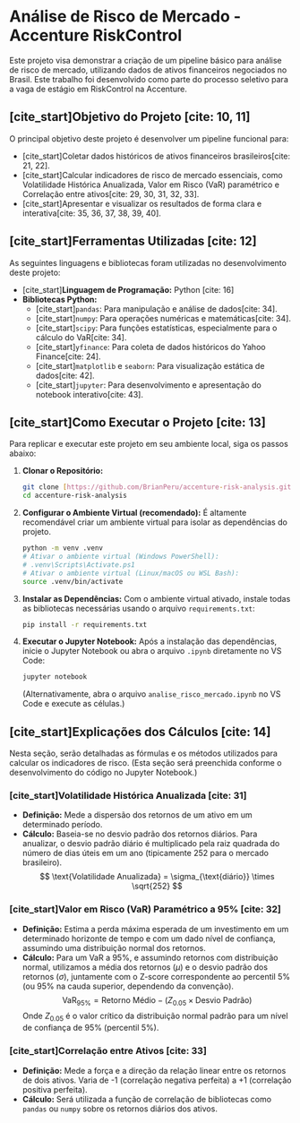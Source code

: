 # Análise de Risco de Mercado - Accenture RiskControl

Este projeto visa demonstrar a criação de um pipeline básico para análise de risco de mercado, utilizando dados de ativos financeiros negociados no Brasil. Este trabalho foi desenvolvido como parte do processo seletivo para a vaga de estágio em RiskControl na Accenture.

## [cite_start]Objetivo do Projeto [cite: 10, 11]

O principal objetivo deste projeto é desenvolver um pipeline funcional para:
* [cite_start]Coletar dados históricos de ativos financeiros brasileiros[cite: 21, 22].
* [cite_start]Calcular indicadores de risco de mercado essenciais, como Volatilidade Histórica Anualizada, Valor em Risco (VaR) paramétrico e Correlação entre ativos[cite: 29, 30, 31, 32, 33].
* [cite_start]Apresentar e visualizar os resultados de forma clara e interativa[cite: 35, 36, 37, 38, 39, 40].

## [cite_start]Ferramentas Utilizadas [cite: 12]

As seguintes linguagens e bibliotecas foram utilizadas no desenvolvimento deste projeto:

* [cite_start]**Linguagem de Programação:** Python [cite: 16]
* **Bibliotecas Python:**
    * [cite_start]`pandas`: Para manipulação e análise de dados[cite: 34].
    * [cite_start]`numpy`: Para operações numéricas e matemáticas[cite: 34].
    * [cite_start]`scipy`: Para funções estatísticas, especialmente para o cálculo do VaR[cite: 34].
    * [cite_start]`yfinance`: Para coleta de dados históricos do Yahoo Finance[cite: 24].
    * [cite_start]`matplotlib` e `seaborn`: Para visualização estática de dados[cite: 42].
    * [cite_start]`jupyter`: Para desenvolvimento e apresentação do notebook interativo[cite: 43].

## [cite_start]Como Executar o Projeto [cite: 13]

Para replicar e executar este projeto em seu ambiente local, siga os passos abaixo:

1.  **Clonar o Repositório:**
    ```bash
    git clone [https://github.com/BrianPeru/accenture-risk-analysis.git](https://github.com/BrianPeru/accenture-risk-analysis.git)
    cd accenture-risk-analysis
    ```
2.  **Configurar o Ambiente Virtual (recomendado):**
    É altamente recomendável criar um ambiente virtual para isolar as dependências do projeto.
    ```bash
    python -m venv .venv
    # Ativar o ambiente virtual (Windows PowerShell):
    # .venv\Scripts\Activate.ps1
    # Ativar o ambiente virtual (Linux/macOS ou WSL Bash):
    source .venv/bin/activate
    ```
3.  **Instalar as Dependências:**
    Com o ambiente virtual ativado, instale todas as bibliotecas necessárias usando o arquivo `requirements.txt`:
    ```bash
    pip install -r requirements.txt
    ```
4.  **Executar o Jupyter Notebook:**
    Após a instalação das dependências, inicie o Jupyter Notebook ou abra o arquivo `.ipynb` diretamente no VS Code:
    ```bash
    jupyter notebook
    ```
    (Alternativamente, abra o arquivo `analise_risco_mercado.ipynb` no VS Code e execute as células.)

## [cite_start]Explicações dos Cálculos [cite: 14]

Nesta seção, serão detalhadas as fórmulas e os métodos utilizados para calcular os indicadores de risco. (Esta seção será preenchida conforme o desenvolvimento do código no Jupyter Notebook.)

### [cite_start]Volatilidade Histórica Anualizada [cite: 31]
* **Definição:** Mede a dispersão dos retornos de um ativo em um determinado período.
* **Cálculo:** Baseia-se no desvio padrão dos retornos diários. Para anualizar, o desvio padrão diário é multiplicado pela raiz quadrada do número de dias úteis em um ano (tipicamente 252 para o mercado brasileiro).
    $$ \text{Volatilidade Anualizada} = \sigma_{\text{diário}} \times \sqrt{252} $$

### [cite_start]Valor em Risco (VaR) Paramétrico a 95% [cite: 32]
* **Definição:** Estima a perda máxima esperada de um investimento em um determinado horizonte de tempo e com um dado nível de confiança, assumindo uma distribuição normal dos retornos.
* **Cálculo:** Para um VaR a 95%, e assumindo retornos com distribuição normal, utilizamos a média dos retornos ($\mu$) e o desvio padrão dos retornos ($\sigma$), juntamente com o Z-score correspondente ao percentil 5% (ou 95% na cauda superior, dependendo da convenção).
    $$ \text{VaR}_{95\%} = \text{Retorno Médio} - (Z_{0.05} \times \text{Desvio Padrão}) $$
    Onde $Z_{0.05}$ é o valor crítico da distribuição normal padrão para um nível de confiança de 95% (percentil 5%).

### [cite_start]Correlação entre Ativos [cite: 33]
* **Definição:** Mede a força e a direção da relação linear entre os retornos de dois ativos. Varia de -1 (correlação negativa perfeita) a +1 (correlação positiva perfeita).
* **Cálculo:** Será utilizada a função de correlação de bibliotecas como `pandas` ou `numpy` sobre os retornos diários dos ativos.